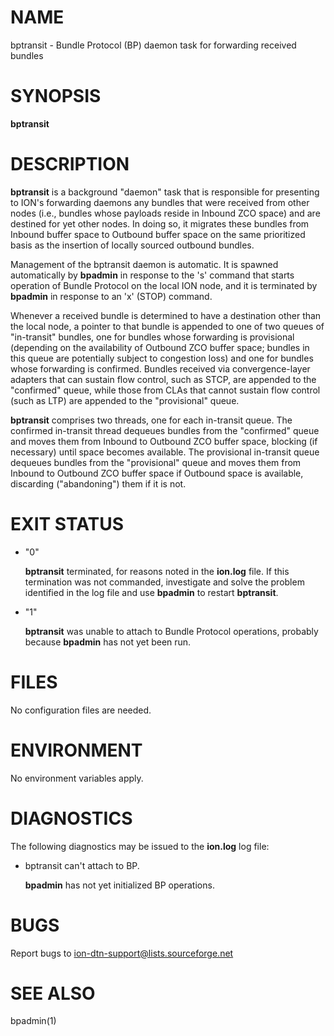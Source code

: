 # NAME

bptransit - Bundle Protocol (BP) daemon task for forwarding received bundles

# SYNOPSIS

**bptransit**

# DESCRIPTION

**bptransit** is a background "daemon" task that is responsible for presenting
to ION's forwarding daemons any bundles that were received from other nodes
(i.e., bundles whose payloads reside in Inbound ZCO space) and are destined
for yet other nodes.  In doing so, it migrates these bundles from Inbound
buffer space to Outbound buffer space on the same prioritized basis as the
insertion of locally sourced outbound bundles.

Management of the bptransit daemon is automatic.  It is spawned automatically
by **bpadmin** in response to the 's' command that starts operation of Bundle
Protocol on the local ION node, and it is terminated by **bpadmin** in
response to an 'x' (STOP) command.

Whenever a received bundle is determined to have a destination other than the
local node, a pointer to that bundle is appended to one of two queues of 
"in-transit" bundles, one for bundles whose forwarding is provisional
(depending on the availability of Outbound ZCO buffer space; bundles in
this queue are potentially subject to congestion loss) and one for bundles
whose forwarding is confirmed.  Bundles received via convergence-layer adapters
that can sustain flow control, such as STCP, are appended to the "confirmed"
queue, while those from CLAs that cannot sustain flow control (such as LTP)
are appended to the "provisional" queue.

**bptransit** comprises two threads, one for each in-transit queue.  The
confirmed in-transit thread dequeues bundles from the "confirmed" queue
and moves them from Inbound to Outbound ZCO buffer space, blocking (if
necessary) until space becomes available.  The provisional in-transit queue
dequeues bundles from the "provisional" queue and moves them from Inbound
to Outbound ZCO buffer space if Outbound space is available, discarding
("abandoning") them if it is not.

# EXIT STATUS

- "0"

    **bptransit** terminated, for reasons noted in the **ion.log** file.  If this
    termination was not commanded, investigate and solve the problem identified
    in the log file and use **bpadmin** to restart **bptransit**.

- "1"

    **bptransit** was unable to attach to Bundle Protocol operations, probably
    because **bpadmin** has not yet been run.

# FILES

No configuration files are needed.

# ENVIRONMENT

No environment variables apply.

# DIAGNOSTICS

The following diagnostics may be issued to the **ion.log** log file:

- bptransit can't attach to BP.

    **bpadmin** has not yet initialized BP operations.

# BUGS

Report bugs to <ion-dtn-support@lists.sourceforge.net>

# SEE ALSO

bpadmin(1)
